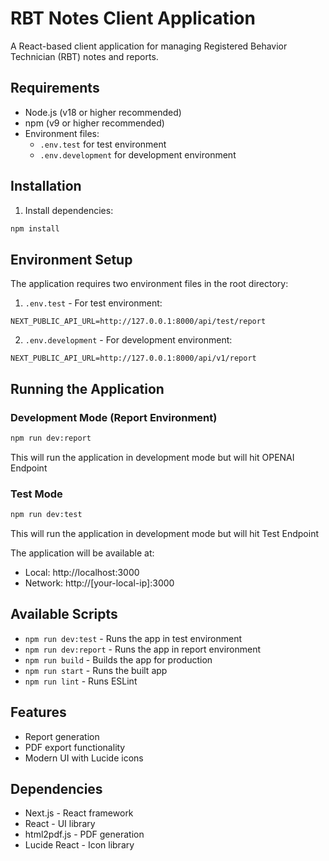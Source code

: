 # RBT Notes Client Application

A React-based client application for managing Registered Behavior Technician (RBT) notes and reports.

## Requirements

- Node.js (v18 or higher recommended)
- npm (v9 or higher recommended)
- Environment files:
  - `.env.test` for test environment
  - `.env.development` for development environment

## Installation
1. Install dependencies:
```bash
npm install
```

## Environment Setup
The application requires two environment files in the root directory:
1. `.env.test` - For test environment:
```
NEXT_PUBLIC_API_URL=http://127.0.0.1:8000/api/test/report
```
2. `.env.development` - For development environment:
```
NEXT_PUBLIC_API_URL=http://127.0.0.1:8000/api/v1/report
```

## Running the Application

### Development Mode (Report Environment)
```bash
npm run dev:report
```
This will run the application in development mode but will hit OPENAI Endpoint

### Test Mode
```bash
npm run dev:test
```
This will run the application in development mode but will hit Test Endpoint

The application will be available at:
- Local: http://localhost:3000
- Network: http://[your-local-ip]:3000

## Available Scripts
- `npm run dev:test` - Runs the app in test environment
- `npm run dev:report` - Runs the app in report environment
- `npm run build` - Builds the app for production
- `npm run start` - Runs the built app
- `npm run lint` - Runs ESLint

## Features
- Report generation
- PDF export functionality
- Modern UI with Lucide icons

## Dependencies
- Next.js - React framework
- React - UI library
- html2pdf.js - PDF generation
- Lucide React - Icon library
